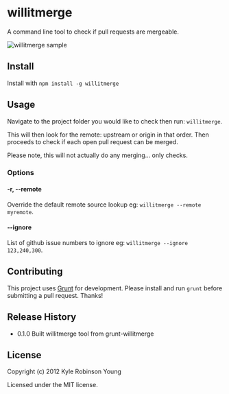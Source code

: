 # willitmerge

A command line tool to check if pull requests are mergeable.

![willitmerge sample](http://dontkry.com/img/willitmerge.png)

## Install

Install with `npm install -g willitmerge`

## Usage

Navigate to the project folder you would like to check then run: `willitmerge`.

This will then look for the remote: upstream or origin in that order. Then
proceeds to check if each open pull request can be merged.

Please note, this will not actually do any merging... only checks.

### Options

#### -r, --remote

Override the default remote source lookup eg: `willitmerge --remote myremote`.

#### --ignore

List of github issue numbers to ignore eg: `willitmerge --ignore 123,240,300`.

## Contributing

This project uses [Grunt](http://gruntjs.com) for development. Please install
and run `grunt` before submitting a pull request. Thanks!

## Release History

* 0.1.0 Built willitmerge tool from grunt-willitmerge

## License

Copyright (c) 2012 Kyle Robinson Young

Licensed under the MIT license.
